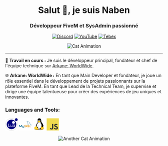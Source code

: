 <h1 align="center">Salut 👋, je suis Naben</h1>
<h3 align="center">Développeur FiveM et SysAdmin passionné</h3>

<p align="center">
  <a href="https://discord.gg/jVPyCuVENj"><img src="https://img.shields.io/badge/Discord-Join-blue?style=for-the-badge&logo=discord" alt="Discord"></a>
  <a href="https://www.youtube.com/@nabendev7009/"><img src="https://img.shields.io/badge/YouTube-Subscribe-red?style=for-the-badge&logo=youtube" alt="YouTube"></a>
  <a href="https://naben-dev.tebex.io/"><img src="https://img.shields.io/badge/Tebex-Shop-green?style=for-the-badge&logo=tebex" alt="Tebex"></a>
</p>

<p align="center">
  <img src="https://media.giphy.com/media/JIX9t2j0ZTN9S/giphy.gif" alt="Cat Animation" width="200"/>
</p>

---

🔭 **Travail en cours :** Je suis le développeur principal, fondateur et chef de l'équipe technique sur [Arkane: WorldWide](https://arkane-worldwide.com).

🌐 **Arkane: WorldWide :** En tant que Main Developer et fondateur, je joue un rôle essentiel dans le développement de projets passionnants sur la plateforme FiveM. En tant que Lead de la Technical Team, je supervise et dirige une équipe talentueuse pour créer des expériences de jeu uniques et innovantes.

<h3 align="left">Languages and Tools:</h3>
<p align="left">
  <img src="https://raw.githubusercontent.com/devicons/devicon/master/icons/lua/lua-original-wordmark.svg" alt="Lua" width="40" height="40"/>
  <img src="https://raw.githubusercontent.com/devicons/devicon/master/icons/mysql/mysql-original-wordmark.svg" alt="MySQL" width="40" height="40"/>
  <img src="https://raw.githubusercontent.com/devicons/devicon/master/icons/linux/linux-original.svg" alt="Linux" width="40" height="40"/>
  <img src="https://raw.githubusercontent.com/devicons/devicon/master/icons/javascript/javascript-original.svg" alt="JavaScript" width="40" height="40"/>
</p>

<p align="center">
  <img src="https://media.giphy.com/media/JIX9t2j0ZTN9S/giphy.gif" alt="Another Cat Animation" width="200"/>
</p>
